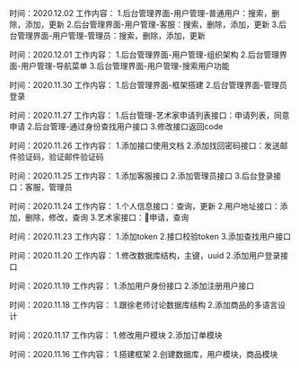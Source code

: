 










时间：2020.12.02
工作内容：
1.后台管理界面-用户管理-普通用户：搜索，删除，添加，更新
2.后台管理界面-用户管理-客服：搜索，删除，添加，更新
3.后台管理界面-用户管理-管理员：搜索，删除，添加，更新

时间：2020.12.01
工作内容：
1.后台管理界面-用户管理-组织架构
2.后台管理界面-用户管理-导航菜单
3.后台管理界面-用户管理-搜索用户功能

时间：2020.11.30
工作内容：
1.后台管理界面-框架搭建
2.后台管理界面-管理员登录

时间：2020.11.27
工作内容：
1.后台管理-艺术家申请列表接口：申请列表，同意申请
2.后台管理-通过身份查找用户接口
3.修改接口返回code

时间：2020.11.26
工作内容：
1.添加接口使用文档
2.添加找回密码接口：发送邮件验证码，验证邮件验证码

时间：2020.11.25
工作内容：
1.添加客服接口
2.添加管理员接口
3.后台登录接口：客服，管理员

时间：2020.11.24
工作内容：
1.个人信息接口：查询，更新
2.用户地址接口：添加，删除，修改，查询
3.艺术家接口：申请，查询

时间：2020.11.23
工作内容：
1.添加token
2.接口校验token
3.添加查找用户接口

时间：2020.11.20
工作内容：
1.修改数据库结构，主键，uuid
2.添加用户登录接口

时间：2020.11.19
工作内容：
1.添加用户身份接口
2.添加注册用户接口

时间：2020.11.18
工作内容：
1.跟徐老师讨论数据库结构
2.添加商品的多语言设计

时间：2020.11.17
工作内容：
1.修改用户模块
2.添加订单模块

时间：2020.11.16
工作内容：
1.搭建框架
2.创建数据库，用户模块，商品模块
